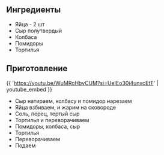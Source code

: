 ## Ингредиенты

- Яйца - 2 шт
- Сыр полутвердый
- Колбаса
- Помидоры
- Тортилья

## Приготовление

{{ 'https://youtu.be/WuMRoHbvCUM?si=UeIEo30i4unxcEtT' | youtube_embed }}

- Сыр натираем, колбасу и помидор нарезаем
- Яйца взбиваем, и жарим на сковороде
- Соль, перец, тертый сыр
- Тортилья и переворачиваем
- Помидоры, колбаса, сыр
- Тортилья
- Переворачиваем
- Подаем